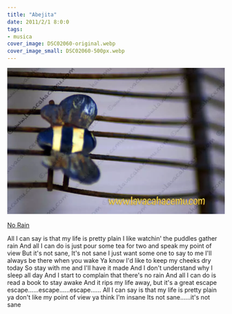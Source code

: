 ```yaml
---
title: "Abejita"
date: 2011/2/1 8:0:0
tags:
- musica
cover_image: DSC02060-original.webp
cover_image_small: DSC02060-500px.webp
---
```


[![](DSC02060-800px.webp)](DSC02060-original.webp)

[No Rain](https://www.youtube.com/watch?v=3qVPNONdF58)

All I can say is that my life is pretty plain
I like watchin' the puddles gather rain
And all I can do is just pour some tea for two
and speak my point of view
But it's not sane, It's not sane
I just want some one to say to me
I'll always be there when you wake
Ya know I'd like to keep my cheeks dry today
So stay with me and I'll have it made
And I don't understand why I sleep all day
And I start to complain that there's no rain
And all I can do is read a book to stay awake
And it rips my life away, but it's a great escape
escape......escape......escape......
All I can say is that my life is pretty plain
ya don't like my point of view
ya think I'm insane
Its not sane......it's not sane
